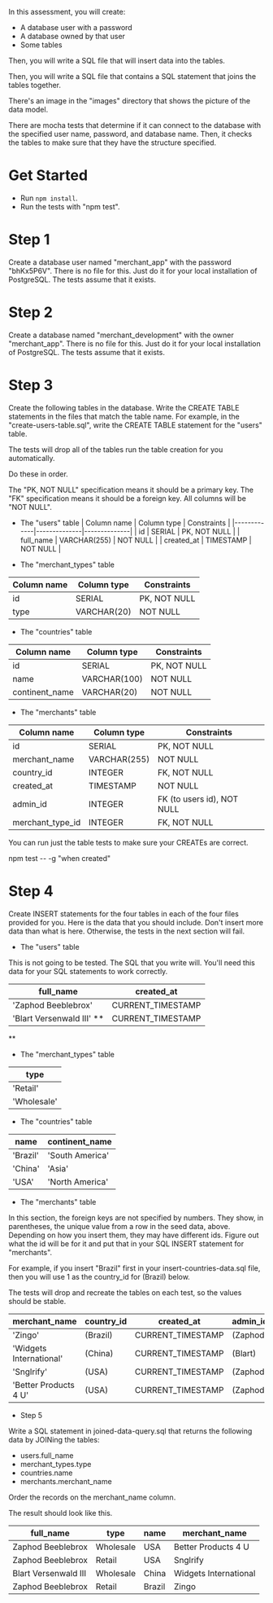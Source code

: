 In this assessment, you will create:

* A database user with a password
* A database owned by that user
* Some tables

Then, you will write a SQL file that will insert data into the tables.

Then, you will write a SQL file that contains a SQL statement that joins the
tables together.

There's an image in the "images" directory that shows the picture of the data
model.

There are mocha tests that determine if it can connect to the database with the
specified user name, password, and database name. Then, it checks the tables to
make sure that they have the structure specified.

# Get Started

- Run `npm install`.
- Run the tests with "npm test".

# Step 1

Create a database user named "merchant_app" with the password "bhKx5P6V".
There is no file for this. Just do it for your local installation of PostgreSQL.
The tests assume that it exists.

# Step 2

Create a database named "merchant_development" with the owner "merchant_app".
There is no file for this. Just do it for your local installation of PostgreSQL.
The tests assume that it exists.

# Step 3

Create the following tables in the database. Write the CREATE TABLE statements
in the files that match the table name. For example, in the
"create-users-table.sql", write the CREATE TABLE statement for the "users"
table.

The tests will drop all of the tables run the table creation for you automatically.

Do these in order.

The "PK, NOT NULL" specification means it should be a primary key. The "FK" specification
means it should be a foreign key. All columns will be "NOT NULL".

* The "users" table
| Column name | Column type  | Constraints  |
|-------------|--------------|--------------|
| id          | SERIAL       | PK, NOT NULL |
| full_name   | VARCHAR(255) | NOT NULL     |
| created_at  | TIMESTAMP    | NOT NULL     |

* The "merchant_types" table

| Column name | Column type | Constraints  |
|-------------|-------------|--------------|
| id          | SERIAL      | PK, NOT NULL |
| type        | VARCHAR(20) | NOT NULL     |

* The "countries" table

| Column name    | Column type  | Constraints  |
|----------------|--------------|--------------|
| id             | SERIAL       | PK, NOT NULL |
| name           | VARCHAR(100) | NOT NULL     |
| continent_name | VARCHAR(20)  | NOT NULL     |

* The "merchants" table

| Column name      | Column type  | Constraints                |
|------------------|--------------|----------------------------|
| id               | SERIAL       | PK, NOT NULL               |
| merchant_name    | VARCHAR(255) | NOT NULL                   |
| country_id       | INTEGER      | FK, NOT NULL               |
| created_at       | TIMESTAMP    | NOT NULL                   |
| admin_id         | INTEGER      | FK (to users id), NOT NULL |
| merchant_type_id | INTEGER      | FK, NOT NULL               |

You can run just the table tests to make sure your CREATEs are correct.

  npm test -- -g "when created"

# Step 4

Create INSERT statements for the four tables in each of the four files provided
for you. Here is the data that you should include. Don't insert more data than
what is here. Otherwise, the tests in the next section will fail.

* The "users" table

This is not going to be tested. The SQL that you write will. You'll need this
data for your SQL statements to work correctly.

| full_name              | created_at        |
|------------------------|-------------------|
| 'Zaphod Beeblebrox'    | CURRENT_TIMESTAMP |
| 'Blart Versenwald III' **| CURRENT_TIMESTAMP |
**

* The "merchant_types" table

| type        |
|-------------|
| 'Retail'    |
| 'Wholesale' |

* The "countries" table

| name     | continent_name  |
|----------|-----------------|
| 'Brazil' | 'South America' |
| 'China'  | 'Asia'          |
| 'USA'    | 'North America' |

* The "merchants" table

In this section, the foreign keys are not specified by numbers. They show, in
parentheses, the unique value from a row in the seed data, above. Depending on
how you insert them, they may have different ids. Figure out what the id will be
for it and put that in your SQL INSERT statement for "merchants".

For example, if you insert "Brazil" first in your insert-countries-data.sql
file, then you will use 1 as the country_id for (Brazil) below.

The tests will drop and recreate the tables on each test, so the values should
be stable.

| merchant_name           | country_id | created_at        | admin_id | merchant_type_id |
|-------------------------|------------|-------------------|----------|------------------|
| 'Zingo'                 | (Brazil)   | CURRENT_TIMESTAMP | (Zaphod) | (Retail)         |
| 'Widgets International' | (China)    | CURRENT_TIMESTAMP | (Blart)  | (Wholesale)      |
| 'Snglrify'              | (USA)      | CURRENT_TIMESTAMP | (Zaphod) | (Retail)         |
| 'Better Products 4 U'   | (USA)      | CURRENT_TIMESTAMP | (Zaphod) | (Wholesale)      |

* Step 5

Write a SQL statement in joined-data-query.sql that returns the following data
by JOINing the tables:

* users.full_name
* merchant_types.type
* countries.name
* merchants.merchant_name

Order the records on the merchant_name column.

The result should look like this.

| full_name            | type      | name   | merchant_name         |
|----------------------|-----------|--------|-----------------------|
| Zaphod Beeblebrox    | Wholesale | USA    | Better Products 4 U   |
| Zaphod Beeblebrox    | Retail    | USA    | Snglrify              |
| Blart Versenwald III | Wholesale | China  | Widgets International |
| Zaphod Beeblebrox    | Retail    | Brazil | Zingo                 |
